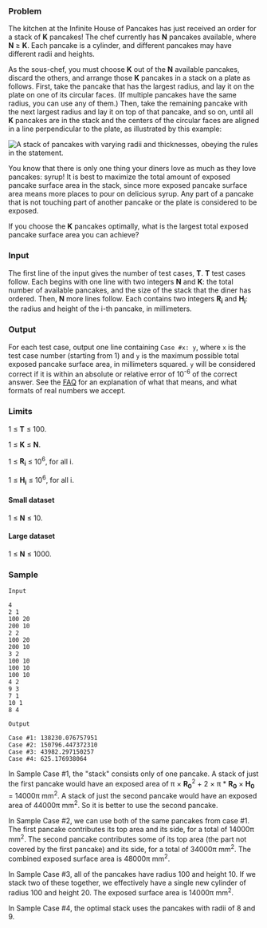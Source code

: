 ### Problem

The kitchen at the Infinite House of Pancakes has just received an order for a stack of **K** pancakes! The chef currently has **N** pancakes available, where **N** ≥ **K**. Each pancake is a cylinder, and different pancakes may have different radii and heights.

As the sous-chef, you must choose **K** out of the **N** available pancakes, discard the others, and arrange those **K** pancakes in a stack on a plate as follows. First, take the pancake that has the largest radius, and lay it on the plate on one of its circular faces. (If multiple pancakes have the same radius, you can use any of them.) Then, take the remaining pancake with the next largest radius and lay it on top of that pancake, and so on, until all **K** pancakes are in the stack and the centers of the circular faces are aligned in a line perpendicular to the plate, as illustrated by this example:

![A stack of pancakes with varying radii and thicknesses, obeying the rules in the statement.](./pancake_stack.png)

You know that there is only one thing your diners love as much as they love pancakes: syrup! It is best to maximize the total amount of exposed pancake surface area in the stack, since more exposed pancake surface area means more places to pour on delicious syrup. Any part of a pancake that is not touching part of another pancake or the plate is considered to be exposed.

If you choose the **K** pancakes optimally, what is the largest total exposed pancake surface area you can achieve?

### Input

The first line of the input gives the number of test cases, **T**. **T** test cases follow. Each begins with one line with two integers **N** and **K**: the total number of available pancakes, and the size of the stack that the diner has ordered. Then, **N** more lines follow. Each contains two integers **R<sub>i</sub>** and **H<sub>i</sub>**: the radius and height of the i-th pancake, in millimeters.

### Output

For each test case, output one line containing `Case #x: y`, where `x` is the test case number (starting from 1) and `y` is the maximum possible total exposed pancake surface area, in millimeters squared. `y` will be considered correct if it is within an absolute or relative error of 10<sup>-6</sup> of the correct answer. See the [FAQ](/codejam/faq.html#floating_point) for an explanation of what that means, and what formats of real numbers we accept.

### Limits

1 ≤ **T** ≤ 100.

1 ≤ **K** ≤ **N**.
  
1 ≤ **R<sub>i</sub>** ≤ 10<sup>6</sup>, for all i.
  
1 ≤ **H<sub>i</sub>** ≤ 10<sup>6</sup>, for all i.  

#### Small dataset

1 ≤ **N** ≤ 10.  

#### Large dataset

1 ≤ **N** ≤ 1000.  

### Sample

```
Input

4
2 1
100 20
200 10
2 2
100 20
200 10
3 2
100 10
100 10
100 10
4 2
9 3
7 1
10 1
8 4
```
```
Output

Case #1: 138230.076757951
Case #2: 150796.447372310
Case #3: 43982.297150257
Case #4: 625.176938064
```

In Sample Case #1, the "stack" consists only of one pancake. A stack of just the first pancake would have an exposed area of π × **R<sub>0</sub>**<sup>2</sup> + 2 × π * **R<sub>0</sub>** × **H<sub>0</sub>** = 14000π mm<sup>2</sup>. A stack of just the second pancake would have an exposed area of 44000π mm<sup>2</sup>. So it is better to use the second pancake.

In Sample Case #2, we can use both of the same pancakes from case #1\. The first pancake contributes its top area and its side, for a total of 14000π mm<sup>2</sup>. The second pancake contributes some of its top area (the part not covered by the first pancake) and its side, for a total of 34000π mm<sup>2</sup>. The combined exposed surface area is 48000π mm<sup>2</sup>.

In Sample Case #3, all of the pancakes have radius 100 and height 10\. If we stack two of these together, we effectively have a single new cylinder of radius 100 and height 20\. The exposed surface area is 14000π mm<sup>2</sup>.

In Sample Case #4, the optimal stack uses the pancakes with radii of 8 and 9.